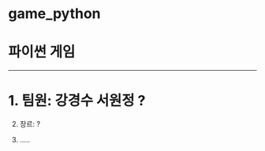 # game_python
# 파이썬 게임
--------------------------------------------------------------------------------
# 1. 팀원: 강경수 서원정 ?

2. 장르: ?

3. .....


